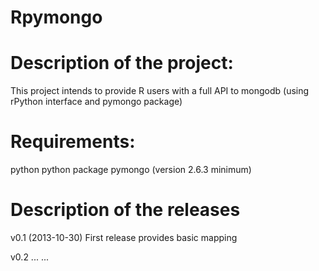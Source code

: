 Rpymongo
========

# Description of the project: 
This project intends to provide R users with a full API to mongodb (using rPython interface and pymongo package)


# Requirements:
python
python package pymongo (version 2.6.3 minimum)


# Description of the releases
v0.1 (2013-10-30)
First release
provides basic mapping 

v0.2 
...
...
